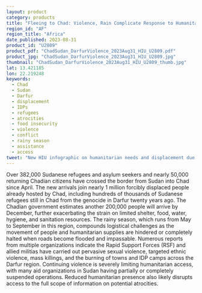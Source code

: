 ```yaml
---
layout: product
category: products
title: "Fleeing to Chad: Violence, Rain Complicate Response to Humanitarian Crisis"
region_id: "AF"
region_title: "Africa"
date_published: 2023-08-31
product_id: "U2809"
product_pdf: "ChadSudan_DarfurViolence_2023Aug31_HIU_U2809.pdf"
product_jpg: "ChadSudan_DarfurViolence_2023Aug31_HIU_U2809.jpg"
thumbnail: "ChadSudan_DarfurViolence_2023Aug31_HIU_U2809_thumb.jpg"
lat: 13.421185
lon: 22.219248
keywords:
  - Chad
  - Sudan
  - Darfur
  - displacement
  - IDPs
  - refugees
  - atrocities
  - food insecurity
  - violence
  - conflict
  - rainy season
  - assistance
  - access
tweet: "New HIU infographic on humanitarian needs and displacement due to the continued fighting in Sudan:"
---
```

Over 382,000 Sudanese refugees and asylum seekers and nearly 50,000 returning Chadian citizens have crossed the border from Sudan into Chad since April. The new arrivals join nearly 1 million forcibly displaced people already hosted by Chad, including hundreds of thousands of Sudanese refugees still in Chad from the genocide in Darfur twenty years ago. The Chadian government estimates another 200,000 people will arrive by December, further exacerbating the strain on limited shelter, food, water, hygiene, and sanitation resources. The rainy season, which runs from May to September in this region, compounds logistical challenges as the movement of people and humanitarian supplies are hindered or completely halted when roads become flooded and impassable. Numerous reports from multiple organizations indicate the Rapid Support Forces (RSF) and allied militias have carried out pervasive sexual violence, targeted ethnic violence, mass killings, and the burning of towns and IDP camps across the Darfur region. Continuing violence is severely limiting humanitarian access, with many aid organizations in Sudan having partially or completely suspended operations. Reduced humanitarian presence also likely disrupts access to the full scope of information on potential atrocities.
